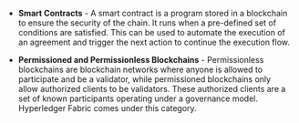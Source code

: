 - **Smart Contracts** - A smart contract is a program stored in a blockchain to ensure the security of the chain. It runs when a pre-defined set of conditions are satisfied. This can be used to automate the execution of an agreement and trigger the next action to continue the execution flow.

- **Permissioned and Permissionless Blockchains** - Permissionless blockchains are blockchain networks where anyone is allowed to participate and be a validator, while permissioned blockchains only allow authorized clients to be validators. These authorized clients are a set of known participants operating under a governance model. Hyperledger Fabric comes under this category.
